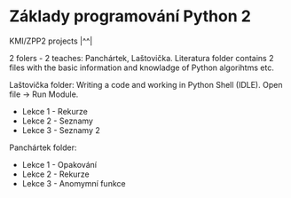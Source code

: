 # Základy programování Python 2
KMI/ZPP2 projects |^^|

2 folers - 2 teaches: Panchártek, Laštovička.
Literatura folder contains 2 files with the basic information and knowladge of Python algorihtms etc.

Laštovička folder:
Writing a code and working in Python Shell (IDLE). Open file -> Run Module.
  - Lekce 1 - Rekurze
  - Lekce 2 - Seznamy
  - Lekce 3 - Seznamy 2


Panchártek folder:
  - Lekce 1 - Opakování
  - Lekce 2 - Rekurze
  - Lekce 3 - Anomymní funkce
